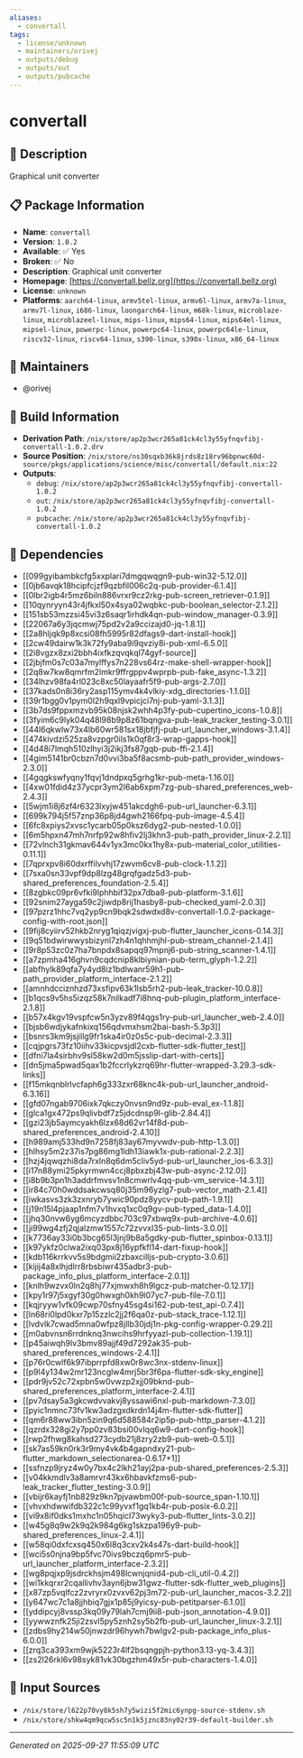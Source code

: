 ```yaml
---
aliases:
  - convertall
tags:
  - license/unknown
  - maintainers/orivej
  - outputs/debug
  - outputs/out
  - outputs/pubcache
---
```


# convertall

## 📝 Description

Graphical unit converter

## 📋 Package Information

- **Name**: `convertall`
- **Version**: `1.0.2`
- **Available**: ✅ Yes
- **Broken**: ✅ No
- **Description**: Graphical unit converter
- **Homepage**: [https://convertall.bellz.org](https://convertall.bellz.org)
- **License**: `unknown`
- **Platforms**: `aarch64-linux`, `armv5tel-linux`, `armv6l-linux`, `armv7a-linux`, `armv7l-linux`, `i686-linux`, `loongarch64-linux`, `m68k-linux`, `microblaze-linux`, `microblazeel-linux`, `mips-linux`, `mips64-linux`, `mips64el-linux`, `mipsel-linux`, `powerpc-linux`, `powerpc64-linux`, `powerpc64le-linux`, `riscv32-linux`, `riscv64-linux`, `s390-linux`, `s390x-linux`, `x86_64-linux`
## 👥 Maintainers

- @orivej


## 🔧 Build Information

- **Derivation Path**: `/nix/store/ap2p3wcr265a81ck4cl3y55yfnqvfibj-convertall-1.0.2.drv`
- **Source Position**: `/nix/store/ns30sqxb36k8jrds8z18rv96bpnwc60d-source/pkgs/applications/science/misc/convertall/default.nix:22`
- **Outputs**:
  - `debug`:  `/nix/store/ap2p3wcr265a81ck4cl3y55yfnqvfibj-convertall-1.0.2`
  - `out`:  `/nix/store/ap2p3wcr265a81ck4cl3y55yfnqvfibj-convertall-1.0.2`
  - `pubcache`:  `/nix/store/ap2p3wcr265a81ck4cl3y55yfnqvfibj-convertall-1.0.2`

## 🔗 Dependencies

- [[099gyibambkcfg5xxplari7dmgqwqgn9-pub-win32-5.12.0]]
- [[0jb6avqk18hcipfcjzf9qzbfil006c2q-pub-provider-6.1.4]]
- [[0lbr2igb4r5mz6biln886vrxr9cz2rkg-pub-screen_retriever-0.1.9]]
- [[10qynryyn43r4jfkxl50x4sya02wqbkc-pub-boolean_selector-2.1.2]]
- [[151sb53mzzsi45vi3z6saqr1irhdk4qn-pub-window_manager-0.3.9]]
- [[22067a6y3jqcmwj75pd2v2a9ccizajd0-jq-1.8.1]]
- [[2a8hljqk9p8xcsi08fh5995r82dfags9-dart-install-hook]]
- [[2cw49dairw1k3k72fy9aba9i9qvziy8i-pub-xml-6.5.0]]
- [[2i8vgzx8zxi2bbh4ixfkzqvqkql74gyf-source]]
- [[2jbjfm0s7c03a7mylffys7n228vs64rz-make-shell-wrapper-hook]]
- [[2q8w7kw8qmrfm2lmkr9ffrgppv4wprpb-pub-fake_async-1.3.2]]
- [[34lhzv98fa4rl023c8xc50layaafr5f9-pub-args-2.7.0]]
- [[37kads0n8i36ry2asp115ymv4k4vlkiy-xdg_directories-1.1.0]]
- [[39r1bgg0v1pym0l2h9qxl9vpicjci7nj-pub-yaml-3.1.3]]
- [[3b7ds9fppxmzvb95k08njsk2whh4p3fy-pub-cupertino_icons-1.0.8]]
- [[3fyim6c9lyk04q48l98b9p8z61bqngva-pub-leak_tracker_testing-3.0.1]]
- [[44l6qkwlw73x4lb60wr581sx18jbfjfj-pub-url_launcher_windows-3.1.4]]
- [[474kivdzi525za8vzpgr0ils1k0qf8r3-wrap-gapps-hook]]
- [[4d48i7lmqh510zlhyi3j2ikj3fs87gqb-pub-ffi-2.1.4]]
- [[4gim5141br0cbzn7d0vvi3ba5f8acsmb-pub-path_provider_windows-2.3.0]]
- [[4gqgkswfyqny1fqvj1dndpxq5grhg1kr-pub-meta-1.16.0]]
- [[4xw01fdid4z37ycpr3ym2l6ab6xpm7zg-pub-shared_preferences_web-2.4.3]]
- [[5wjm1i8j6zf4r6323lxyjw451akcdgh6-pub-url_launcher-6.3.1]]
- [[699k794j5f57znp36p8jd4gwh2166fpq-pub-image-4.5.4]]
- [[6fc8xpiys2xvsc1ycarb05p0ksz6dyg2-pub-nested-1.0.0]]
- [[6m5hpxn47mh7nrfp92w8hfiv2lj3khn3-pub-path_provider_linux-2.2.1]]
- [[72vlnch31gkmav644v1yx3mc0kx1hy8x-pub-material_color_utilities-0.11.1]]
- [[7qprxpv8i60dxrffilvvhj17zwvm6cv8-pub-clock-1.1.2]]
- [[7sxa0sn33vpf9dp8lzg48grqfgadz5d3-pub-shared_preferences_foundation-2.5.4]]
- [[8zgbkc09pr6vfki9lphhbif32px7dba8-pub-platform-3.1.6]]
- [[92snim27ayga59c2jiwdp8rij1hasby8-pub-checked_yaml-2.0.3]]
- [[97pzrz1hhc7vq2yp9cn9bqk2sdwdxd8v-convertall-1.0.2-package-config-with-root.json]]
- [[9fij8cyiirv52hkb2nryg1qiqzjvigxj-pub-flutter_launcher_icons-0.14.3]]
- [[9q51bdwirwwysbizynl7zh4n1qhhmjhl-pub-stream_channel-2.1.4]]
- [[9r8p53zc0z7ha7bnpdx8sapqq97mpnj6-pub-string_scanner-1.4.1]]
- [[a7zpmha416ghvn9cqdcnip8klbiynian-pub-term_glyph-1.2.2]]
- [[abfhylk89qfa7y4yd8iz1bdlwanr59h1-pub-path_provider_platform_interface-2.1.2]]
- [[amnhdcciznhzd73xsfipv63k1lsb5rh2-pub-leak_tracker-10.0.8]]
- [[b1qcs9v5hs5izqz58k7nilkadf7i8hnq-pub-plugin_platform_interface-2.1.8]]
- [[b57x4kgv19vspfcw5n3yzv89f4qgs1ry-pub-url_launcher_web-2.4.0]]
- [[bjsb6wdjykafnkixq156qdvmxhsm2bai-bash-5.3p3]]
- [[bsnrs3km9jsjillg9fr1ska4ir0z0s5c-pub-decimal-2.3.3]]
- [[cqjpgrs73fz10iihv33kicpvsjdl2cxb-flutter-sdk-flutter_test]]
- [[dfni7la4sirbhv9sl58kw2d0m5jsslip-dart-with-certs]]
- [[dn5jma5pwad5qax1b2fccrlykzrq69hr-flutter-wrapped-3.29.3-sdk-links]]
- [[f15mkqnblrlvcfaph6g333zxr68knc4k-pub-url_launcher_android-6.3.16]]
- [[gfd07ngab9706ixk7qkczy0nvsn9nd9z-pub-eval_ex-1.1.8]]
- [[glca1gx472ps9qlivbdf7z5jdcdnsp9l-glib-2.84.4]]
- [[gzi23jb5aymcyakh6lzx68d62vr14f8d-pub-shared_preferences_android-2.4.10]]
- [[h989amj533hd9n7258fj83ay67myvwdv-pub-http-1.3.0]]
- [[hlhsy5m2z37is7pg86mg1ldh13iawk1x-pub-rational-2.2.3]]
- [[hzj4jqwqzhi8da7rxln8q6dm5cliv5yd-pub-url_launcher_ios-6.3.3]]
- [[i17n88ymi25pkyrmwn4ccj8pbxzbj43w-pub-async-2.12.0]]
- [[i8b9b3pn1h3addrfmvsv1n8cmwrlv4qq-pub-vm_service-14.3.1]]
- [[ir84c70h0wddsakcwsq80j35m96yzlg7-pub-vector_math-2.1.4]]
- [[iwkasvs3zk3zxnryb7ywic90pdz8yycv-pub-path-1.9.1]]
- [[j19n15l4pjaap1nfm7v1hvxq1xc0q9gv-pub-typed_data-1.4.0]]
- [[jhq30nvw6yg6mcyzdbbc703c97xbwq9x-pub-archive-4.0.6]]
- [[ji99wg4zfj2qjalzmw1557c72zvvxl35-pub-lints-3.0.0]]
- [[k7736ay33i0b3bcg65l3jnj9b8a5gdky-pub-flutter_spinbox-0.13.1]]
- [[k97ykfz0clwa2ixq03px8j16ypfkfl14-dart-fixup-hook]]
- [[kdb116krrkvv5s9bdgmii2zbaxcilljs-pub-crypto-3.0.6]]
- [[kijij4a8xlhjdlrr8rbsbiwr435adbr3-pub-package_info_plus_platform_interface-2.0.1]]
- [[knlh9wzvx0ln2q8hj77xjmwxh8h9lgcz-pub-matcher-0.12.17]]
- [[kpy1r97j5xgyf30g0hwxgh0kh9l07yc7-pub-file-7.0.1]]
- [[kqjryyw1vfk09cwp70sfny45sg4si162-pub-test_api-0.7.4]]
- [[ln68ri0lpd0kxr7p15zzlc2jj2f6qa0z-pub-stack_trace-1.12.1]]
- [[lvdvlk7cwad5mna0wfpz8jllb30jdj1n-pkg-config-wrapper-0.29.2]]
- [[m0abvnsn6rrdnknq3nwcihs9hrfyyazl-pub-collection-1.19.1]]
- [[p45aiwqh9lv3bmv89ajjf49d7292ak35-pub-shared_preferences_windows-2.4.1]]
- [[p76r0cwlf6k97ibprrpfd8xw0r8wc3nx-stdenv-linux]]
- [[p9l4y134w2mr123ncglw4mrj5br3f6pa-flutter-sdk-sky_engine]]
- [[pdr9jv52c72xpbn5w0vwzp2xjj09bknd-pub-shared_preferences_platform_interface-2.4.1]]
- [[pv7dsay5a3gkcwdvvakvj8yssawi6nxl-pub-markdown-7.3.0]]
- [[pyic1nmnc73fv1kw3adzgxdkrdn14j4m-flutter-sdk-flutter]]
- [[qm6r88ww3ibn5zin9q6d588584r2ip5p-pub-http_parser-4.1.2]]
- [[qzrdx328gi2y7pp0zv83bsi00vlqq6w9-dart-config-hook]]
- [[rwp2fhwg8kahsd273cydb21j8zry2zb9-pub-web-0.5.1]]
- [[sk7as59kn0rk3r9my4vk4b4gapndxy21-pub-flutter_markdown_selectionarea-0.6.17+1]]
- [[ssfnzp9jryz4w0y7bx4c2lkh21ayj2pa-pub-shared_preferences-2.5.3]]
- [[v04kkmdlv3a8amrvr43kx6hbavkfzms6-pub-leak_tracker_flutter_testing-3.0.9]]
- [[vbijr6kayfj1nb829z9kn7pjvawbm00f-pub-source_span-1.10.1]]
- [[vhvxhdwwifdb322c1c99yvxf1gq1kb4r-pub-posix-6.0.2]]
- [[vi9x8if0dks1mxhc1n05hqicl73wyky3-pub-flutter_lints-3.0.2]]
- [[w45g8q9w2k9q2k984g6kg1skzpa196y9-pub-shared_preferences_linux-2.4.1]]
- [[w58qi0dxfcxsq450x6l8q3cxv2k4s47s-dart-build-hook]]
- [[wci5s0njna9bp5fvc70ivs9bczq6pmr5-pub-url_launcher_platform_interface-2.3.2]]
- [[wg8pqjxp9jsdrckhsjm498lcwnjqnid4-pub-cli_util-0.4.2]]
- [[wi1kkqrxr2cqallivhv3ayn6jbw31gwz-flutter-sdk-flutter_web_plugins]]
- [[x87zp5vqlfcz2zvryrx0zvxv62pj3m72-pub-url_launcher_macos-3.2.2]]
- [[y647wc7c1a8jjhbiq7gjx1p85j9yicsy-pub-petitparser-6.1.0]]
- [[yddipcyj8vssp3kq09y79lah7cmj9ii8-pub-json_annotation-4.9.0]]
- [[yywwznfk25ji2zsvl5py5znh2sy5b2fb-pub-url_launcher_linux-3.2.1]]
- [[zdbs9hy214w50jnwzdr96hywh7bwlgv2-pub-package_info_plus-6.0.0]]
- [[zrq3ca393xm9wjk5223r4lf2bsqngpjh-python3.13-yq-3.4.3]]
- [[zs2l26rkl6v98syk81vk30bgzhm49x5r-pub-characters-1.4.0]]

## 📁 Input Sources

- `/nix/store/l622p70vy8k5sh7y5wizi5f2mic6ynpg-source-stdenv.sh`
- `/nix/store/shkw4qm9qcw5sc5n1k5jznc83ny02r39-default-builder.sh`

---
*Generated on 2025-09-27 11:55:09 UTC*
